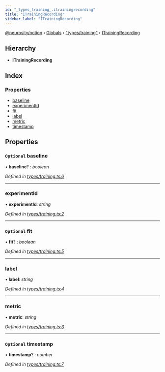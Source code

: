 ```yaml
---
id: "_types_training_.itrainingrecording"
title: "ITrainingRecording"
sidebar_label: "ITrainingRecording"
---
```


[@neurosity/notion](../index.md) › [Globals](../globals.md) › ["types/training"](../modules/_types_training_.md) › [ITrainingRecording](_types_training_.itrainingrecording.md)

## Hierarchy

* **ITrainingRecording**

## Index

### Properties

* [baseline](_types_training_.itrainingrecording.md#optional-baseline)
* [experimentId](_types_training_.itrainingrecording.md#experimentid)
* [fit](_types_training_.itrainingrecording.md#optional-fit)
* [label](_types_training_.itrainingrecording.md#label)
* [metric](_types_training_.itrainingrecording.md#metric)
* [timestamp](_types_training_.itrainingrecording.md#optional-timestamp)

## Properties

### `Optional` baseline

• **baseline**? : *boolean*

*Defined in [types/training.ts:6](https://github.com/neurosity/notion-js/blob/58d781f/src/types/training.ts#L6)*

___

###  experimentId

• **experimentId**: *string*

*Defined in [types/training.ts:2](https://github.com/neurosity/notion-js/blob/58d781f/src/types/training.ts#L2)*

___

### `Optional` fit

• **fit**? : *boolean*

*Defined in [types/training.ts:5](https://github.com/neurosity/notion-js/blob/58d781f/src/types/training.ts#L5)*

___

###  label

• **label**: *string*

*Defined in [types/training.ts:4](https://github.com/neurosity/notion-js/blob/58d781f/src/types/training.ts#L4)*

___

###  metric

• **metric**: *string*

*Defined in [types/training.ts:3](https://github.com/neurosity/notion-js/blob/58d781f/src/types/training.ts#L3)*

___

### `Optional` timestamp

• **timestamp**? : *number*

*Defined in [types/training.ts:7](https://github.com/neurosity/notion-js/blob/58d781f/src/types/training.ts#L7)*
